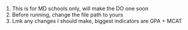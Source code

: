 1. This is for MD schools only, will make the DO one soon
2. Before running, change the file path to yours
3. Lmk any changes I should make, biggest indicators are GPA + MCAT
